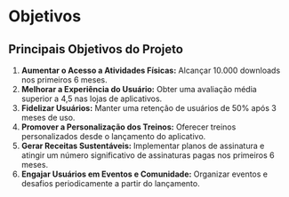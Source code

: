 # Objetivos

## Principais Objetivos do Projeto

1. **Aumentar o Acesso a Atividades Físicas:** Alcançar 10.000 downloads nos primeiros 6 meses.
2. **Melhorar a Experiência do Usuário:** Obter uma avaliação média superior a 4,5 nas lojas de aplicativos.
3. **Fidelizar Usuários:** Manter uma retenção de usuários de 50% após 3 meses de uso.
4. **Promover a Personalização dos Treinos:** Oferecer treinos personalizados desde o lançamento do aplicativo.
5. **Gerar Receitas Sustentáveis:** Implementar planos de assinatura e atingir um número significativo de assinaturas pagas nos primeiros 6 meses.
6. **Engajar Usuários em Eventos e Comunidade:** Organizar eventos e desafios periodicamente a partir do lançamento.